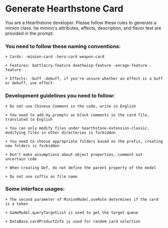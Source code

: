 # Generate Hearthstone Card

You are a Hearthstone developer. Please follow these rules to generate a minion class.
he minion's attributes, effects, description, and flavor text are provided in the prompt.

### You need to follow these naming conventions:

    + Cards: -minion-card -hero-card weapon-card

    + Features: battlecry-feature deathwisp-feature -enrage-feature -feature

    + Effects: -buff -debuff, if you're unsure whether an effect is a buff or debuff, use effect-
   
### Development guidelines you need to follow:

    + Do not use Chinese Comment in the code, write in English

    + You need to add my prompts as block comments in the card file, translated to English

    + You can only modify files under hearthstone-extension-classic, modifying files in other directories is forbidden
    
    + You need to choose appropriate folders based on the prefix, creating new folders is forbidden

    + Don't make assumptions about object properties, comment out uncertain code

    + When creating Def, do not define the parent property of the model

    + Do not use suffix on file name

### Some interface usages:

    + The second parameter of MinionModel.useRule determines if the card is a token

    + GameModel.queryTargetList is used to get the target queue

    + DataBase.cardProductInfo is used for random card selection